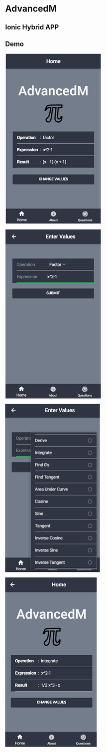 # AdvancedM

## Ionic Hybrid APP

## Demo
![alt text](demo/1.png)

![alt text](demo/2.PNG)

![alt text](demo/3.PNG)

![alt text](demo/4.png)
